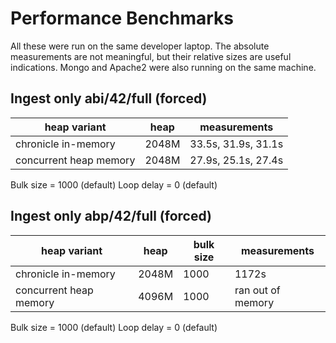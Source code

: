 # Performance Benchmarks

All these were run on the same developer laptop. The absolute measurements are not meaningful, but their relative
sizes are useful indications. Mongo and Apache2 were also running on the same machine.

## Ingest only abi/42/full (forced)

| heap variant           | heap   | measurements        |
| ---------------------- | ------ | ------------------- |
| chronicle in-memory    | 2048M  | 33.5s, 31.9s, 31.1s |
| concurrent heap memory | 2048M  | 27.9s, 25.1s, 27.4s |

Bulk size = 1000 (default)
Loop delay = 0 (default)

## Ingest only abp/42/full (forced)

| heap variant           | heap   | bulk size | measurements        |
| ---------------------- | ------ | --------- | ------------------- |
| chronicle in-memory    | 2048M  | 1000      | 1172s               |
| concurrent heap memory | 4096M  | 1000      | ran out of memory   |

Bulk size = 1000 (default)
Loop delay = 0 (default)
